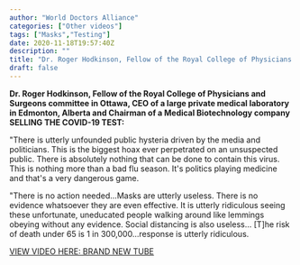 ```yaml
---
author: "World Doctors Alliance"
categories: ["Other videos"]
tags: ["Masks","Testing"]
date: 2020-11-18T19:57:40Z
description: ""
title: "Dr. Roger Hodkinson, Fellow of the Royal College of Physicians and Surgeons: "
draft: false
---
```


**Dr. Roger Hodkinson, Fellow of the Royal College of Physicians and  Surgeons committee in Ottawa, CEO of a large private medical laboratory  in Edmonton, Alberta and Chairman of a Medical Biotechnology company  SELLING THE COVID-19 TEST:**    

"There is utterly unfounded public hysteria driven by the media and politicians. This is the biggest hoax  ever perpetrated on an unsuspected public. There is absolutely nothing  that can be done to contain this virus. This is nothing more than a bad  flu season. It's politics playing medicine and that's a very dangerous  game.    

"There is no action needed...Masks are utterly useless. There is no evidence whatsoever they are even effective. It is utterly  ridiculous seeing these unfortunate, uneducated people walking around  like lemmings obeying without any evidence. Social distancing is also  useless... [T]he risk of death under 65 is 1 in 300,000...response is  utterly ridiculous.  

[VIEW VIDEO HERE: BRAND NEW TUBE](https://brandnewtube.com/watch/edmonton_gHyUa2VSf2DJ3v6.html)  

